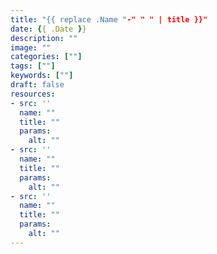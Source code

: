 ```yaml
---
title: "{{ replace .Name "-" " " | title }}"
date: {{ .Date }}
description: ""
image: ""
categories: [""]
tags: [""]
keywords: [""]
draft: false
resources:
- src: ''
  name: ""
  title: ""
  params:
    alt: ""
- src: ''
  name: ""
  title: ""
  params:
    alt: ""
- src: ''
  name: ""
  title: ""
  params:
    alt: ""
---
```


